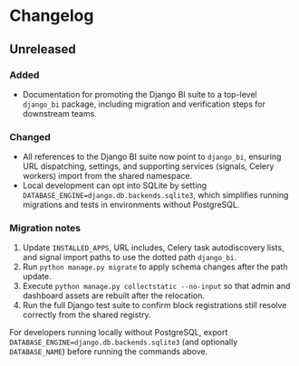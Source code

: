 # Changelog

## Unreleased

### Added
- Documentation for promoting the Django BI suite to a top-level `django_bi` package,
  including migration and verification steps for downstream teams.

### Changed
- All references to the Django BI suite now point to `django_bi`, ensuring
  URL dispatching, settings, and supporting services (signals, Celery workers)
  import from the shared namespace.
- Local development can opt into SQLite by setting `DATABASE_ENGINE=django.db.backends.sqlite3`,
  which simplifies running migrations and tests in environments without PostgreSQL.

### Migration notes
1. Update `INSTALLED_APPS`, URL includes, Celery task autodiscovery lists, and signal
   import paths to use the dotted path `django_bi`.
2. Run `python manage.py migrate` to apply schema changes after the path update.
3. Execute `python manage.py collectstatic --no-input` so that admin and dashboard assets
   are rebuilt after the relocation.
4. Run the full Django test suite to confirm block registrations still resolve correctly
   from the shared registry.

For developers running locally without PostgreSQL, export
`DATABASE_ENGINE=django.db.backends.sqlite3` (and optionally `DATABASE_NAME`) before
running the commands above.
